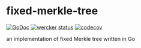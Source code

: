 # fixed-merkle-tree

[![GoDoc](https://godoc.org/github.com/m0t0k1ch1/fixed-merkle-tree?status.svg)](https://godoc.org/github.com/m0t0k1ch1/fixed-merkle-tree) [![wercker status](https://app.wercker.com/status/0429d1be36e739cebc376c80fee54f6e/s/master "wercker status")](https://app.wercker.com/project/byKey/0429d1be36e739cebc376c80fee54f6e) [![codecov](https://codecov.io/gh/m0t0k1ch1/fixed-merkle-tree/branch/master/graph/badge.svg)](https://codecov.io/gh/m0t0k1ch1/fixed-merkle-tree)

an implementation of fixed Merkle tree written in Go
